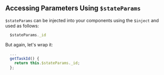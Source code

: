 ## Accessing Parameters Using `$stateParams`

`$stateParams` can be injected into your components using the `$inject` and used as follows:

```javascript
  $stateParams._id
```

But again, let's wrap it:

```javascript
  ...
  getTaskId() {
    return this.$stateParams._id;
  };
```
